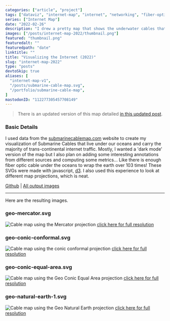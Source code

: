 ```yaml
---
categories: ["article", "project"]
tags: ["dataviz", "internet-map", "internet", "networking", "fiber-optics", "map", "world", "infrastructure", "javascript", "svg"]
series: ["Internet Map"]
date: "2022-02-26"
description: "I drew a pretty map that shows the underwater cables that carry our data around the world; fiber optic cables, submarine cables"
images: ["/posts/internet-map-2022/thumbnail.png"]
featured: "thumbnail.png"
featuredalt: ""
featuredpath: "date"
linktitle: ""
title: "Visualizing the Internet (2022)"
slug: "internet-map-2022"
type: "posts"
devtoSkip: true
aliases: [
  "internet-map-v1",
  "/posts/submarine-cable-map.svg",
  "/portfolio/submarine-cable-map",
]
mastodonID: "112277305457708149"
---
```


> There is an updated version of this map detailed [in this updated post](/posts/internet-map-2023/).

### Basic Details
I used data from the [submarinecablemap.com](https://submarinecablemap.com) website to create my visualization of Submarine Cables that live under our oceans and carry the majority of trans-continental internet traffic. Mostly, I wanted a 'dark mode' version of the map but I also plan on adding some interesting annotations from different sources and computing some metrics... Like there is enough fiber optic cable under the oceans to wrap the earth over 103 times! These SVGs were made with javascript, [d3](https://d3js.org). I also used this experience to look at different map projections, which is neat.


[Github](https://github.com/sudorandom/submarine-cable-map) | [All output images](https://github.com/sudorandom/tree/main/output)

-------

Here are the resulting images.

### geo-mercator.svg
![Cable map using the Mercator projection](/posts/internet-map-2022/geo-mercator.svg "geo-mercator.svg")
[click here for full resolution](/posts/internet-map-2022/geo-mercator.svg)

### geo-conic-conformal.svg

![Cable map using the conic conformal projection](/posts/internet-map-2022/geo-conic-conformal.svg "geo-conic-conformal.svg")
[click here for full resolution](/posts/internet-map-2022/geo-conic-conformal.svg)

### geo-conic-equal-area.svg
![Cable map using the Geo Conic Equal Area projection](/posts/internet-map-2022/geo-conic-equal-area.svg "geo-conic-equal-area.svg")
[click here for full resolution](/posts/internet-map-2022/geo-conic-equal-area.svg)

### geo-natural-earth-1.svg
![Cable map using the Geo Natural Earth projection](/posts/internet-map-2022/geo-natural-earth-1.svg "geo-natural-earth-1")
[click here for full resolution](/posts/internet-map-2022/geo-natural-earth-1.svg)
